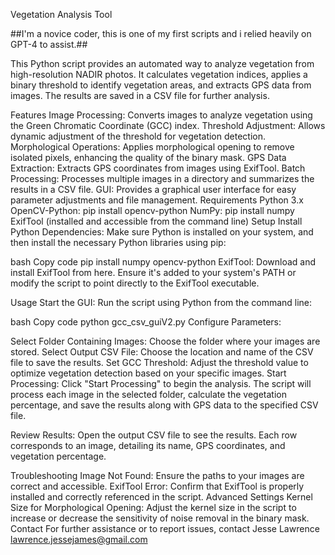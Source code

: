 Vegetation Analysis Tool

##I'm a novice coder, this is one of my first scripts and i relied heavily on GPT-4 to assist.##

This Python script provides an automated way to analyze vegetation from high-resolution NADIR photos. It calculates vegetation indices, applies a binary threshold to identify vegetation areas, and extracts GPS data from images. The results are saved in a CSV file for further analysis.

Features
Image Processing: Converts images to analyze vegetation using the Green Chromatic Coordinate (GCC) index.
Threshold Adjustment: Allows dynamic adjustment of the threshold for vegetation detection.
Morphological Operations: Applies morphological opening to remove isolated pixels, enhancing the quality of the binary mask.
GPS Data Extraction: Extracts GPS coordinates from images using ExifTool.
Batch Processing: Processes multiple images in a directory and summarizes the results in a CSV file.
GUI: Provides a graphical user interface for easy parameter adjustments and file management.
Requirements
Python 3.x
OpenCV-Python: pip install opencv-python
NumPy: pip install numpy
ExifTool (installed and accessible from the command line)
Setup
Install Python Dependencies:
Make sure Python is installed on your system, and then install the necessary Python libraries using pip:

bash
Copy code
pip install numpy opencv-python
ExifTool:
Download and install ExifTool from here. Ensure it's added to your system's PATH or modify the script to point directly to the ExifTool executable.

Usage
Start the GUI:
Run the script using Python from the command line:

bash
Copy code
python gcc_csv_guiV2.py
Configure Parameters:

Select Folder Containing Images: Choose the folder where your images are stored.
Select Output CSV File: Choose the location and name of the CSV file to save the results.
Set GCC Threshold: Adjust the threshold value to optimize vegetation detection based on your specific images.
Start Processing:
Click "Start Processing" to begin the analysis. The script will process each image in the selected folder, calculate the vegetation percentage, and save the results along with GPS data to the specified CSV file.

Review Results:
Open the output CSV file to see the results. Each row corresponds to an image, detailing its name, GPS coordinates, and vegetation percentage.

Troubleshooting
Image Not Found: Ensure the paths to your images are correct and accessible.
ExifTool Error: Confirm that ExifTool is properly installed and correctly referenced in the script.
Advanced Settings
Kernel Size for Morphological Opening: Adjust the kernel size in the script to increase or decrease the sensitivity of noise removal in the binary mask.
Contact
For further assistance or to report issues, contact Jesse Lawrence lawrence.jessejames@gmail.com 
